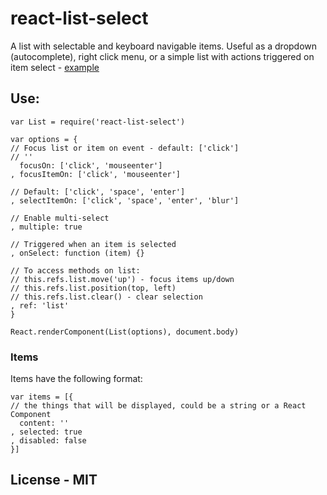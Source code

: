 # react-list-select

A list with selectable and keyboard navigable items. Useful as a dropdown (autocomplete), right click menu, or a simple list with actions triggered on item select - [example](http://rawgithub.com/navaru/react-list-select/master/example/index.html)


## Use:

```
var List = require('react-list-select')

var options = {
// Focus list or item on event - default: ['click']
// ''
  focusOn: ['click', 'mouseenter']
, focusItemOn: ['click', 'mouseenter']

// Default: ['click', 'space', 'enter']
, selectItemOn: ['click', 'space', 'enter', 'blur']

// Enable multi-select
, multiple: true

// Triggered when an item is selected
, onSelect: function (item) {}

// To access methods on list:
// this.refs.list.move('up') - focus items up/down
// this.refs.list.position(top, left)
// this.refs.list.clear() - clear selection
, ref: 'list'
}

React.renderComponent(List(options), document.body)
```



### Items

Items have the following format:

```
var items = [{
// the things that will be displayed, could be a string or a React Component
  content: ''
, selected: true
, disabled: false
}]

```


## License - MIT
